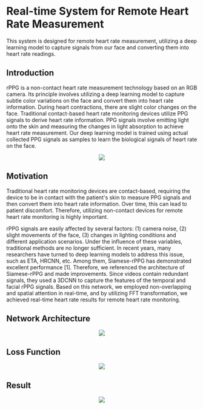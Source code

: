 # Real-time System for Remote Heart Rate Measurement
This system is designed for remote heart rate measurement, utilizing a deep learning model to capture signals from our face and converting them into heart rate readings.
## Introduction
rPPG is a non-contact heart rate measurement technology based on an RGB camera. Its principle involves utilizing a deep learning model to capture subtle color variations on the face and convert them into heart rate information. During heart contractions, there are slight color changes on the face. Traditional contact-based heart rate monitoring devices utilize PPG signals to derive heart rate information. PPG signals involve emitting light onto the skin and measuring the changes in light absorption to achieve heart rate measurement. Our deep learning model is trained using actual collected PPG signals as samples to learn the biological signals of heart rate on the face.

<p align="center">
  <img src="https://github.com/jiaan40504/rPPG/blob/main/rppg/image/rppg.png?raw=true">
</p>

## Motivation
Traditional heart rate monitoring devices are contact-based, requiring the device to be in contact with the patient's skin to measure PPG signals and then convert them into heart rate information. Over time, this can lead to patient discomfort. Therefore, utilizing non-contact devices for remote heart rate monitoring is highly important.

rPPG signals are easily affected by several factors: (1) camera noise, (2) slight movements of the face, (3) changes in lighting conditions and different application scenarios. Under the influence of these variables, traditional methods are no longer sufficient. In recent years, many researchers have turned to deep learning models to address this issue, such as ETA, HRCNN, etc. Among them, Siamese-rPPG has demonstrated excellent performance [1]. Therefore, we referenced the architecture of Siamese-rPPG and made improvements. Since videos contain redundant signals, they used a 3DCNN to capture the features of the temporal and facial rPPG signals. Based on this network, we employed non-overlapping and spatial attention in real-time, and by utilizing FFT transformation, we achieved real-time heart rate results for remote heart rate monitoring.

## Network Architecture
<p align="center">
  <img src="https://github.com/jiaan40504/rPPG/blob/main/rppg/image/Network%20Architecture.png?raw=true">
</p>

## Loss Function
<p align="center">
  <img src="https://github.com/jiaan40504/rPPG/blob/main/rppg/image/Pearson%20correlation%20Loss.png?raw=true">
</p>

## Result
<p align="center">
  <img src="https://github.com/jiaan40504/rPPG/blob/main/rppg/image/Comparison.png?raw=true">
</p>
